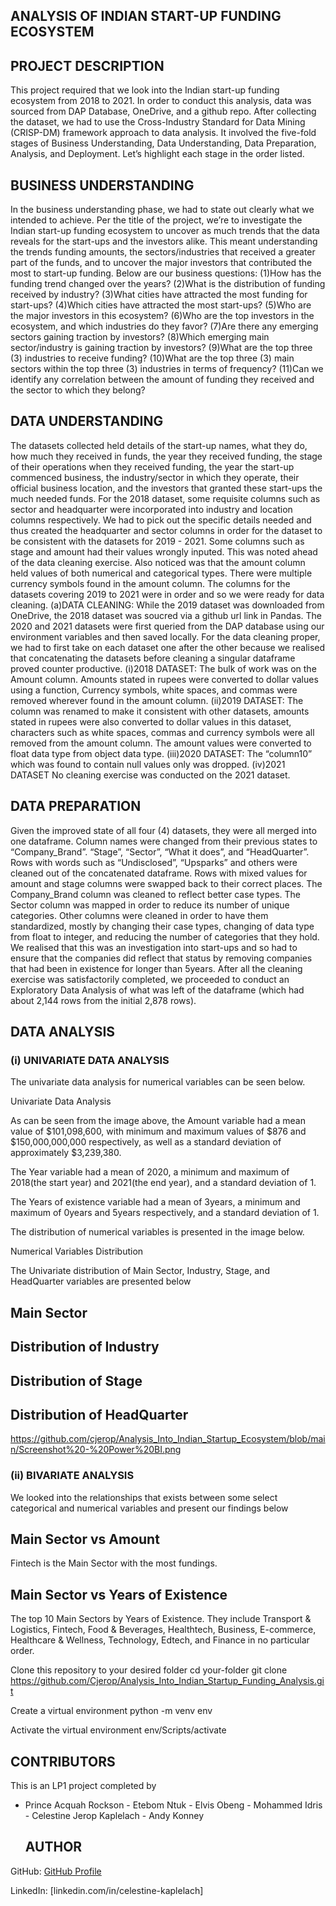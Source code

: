 ## ANALYSIS OF INDIAN START-UP FUNDING ECOSYSTEM
## PROJECT DESCRIPTION
This project required that we look into the Indian start-up funding ecosystem from 2018 to 2021. In order to conduct this analysis, data was sourced from DAP Database, OneDrive, and a github repo. After collecting the dataset, we had to use the Cross-Industry Standard for Data Mining (CRISP-DM) framework approach to data analysis. It involved the five-fold stages of Business Understanding, Data Understanding, Data Preparation, Analysis, and Deployment. Let’s highlight each stage in the order listed.

## BUSINESS UNDERSTANDING
In the business understanding phase, we had to state out clearly what we intended to achieve. Per the title of the project, we’re to investigate the Indian start-up funding ecosystem to uncover as much trends that the data reveals for the start-ups and the investors alike. This meant understanding the trends funding amounts, the sectors/industries that received a greater part of the funds, and to uncover the major investors that contributed the most to start-up funding. Below are our business questions: (1)How has the funding trend changed over the years? (2)What is the distribution of funding received by industry? (3)What cities have attracted the most funding for start-ups? (4)Which cities have attracted the most start-ups? (5)Who are the major investors in this ecosystem? (6)Who are the top investors in the ecosystem, and which industries do they favor? (7)Are there any emerging sectors gaining traction by investors? (8)Which emerging main sector/industry is gaining traction by investors? (9)What are the top three (3) industries to receive funding? (10)What are the top three (3) main sectors within the top three (3) industries in terms of frequency? (11)Can we identify any correlation between the amount of funding they received and the sector to which they belong?

## DATA UNDERSTANDING
The datasets collected held details of the start-up names, what they do, how much they received in funds, the year they received funding, the stage of their operations when they received funding, the year the start-up commenced business, the industry/sector in which they operate, their official business location, and the investors that granted these start-ups the much needed funds. For the 2018 dataset, some requisite columns such as sector and headquarter were incorporated into industry and location columns respectively. We had to pick out the specific details needed and thus created the headquarter and sector columns in order for the dataset to be consistent with the datasets for 2019 - 2021. Some columns such as stage and amount had their values wrongly inputed. This was noted ahead of the data cleaning exercise. Also noticed was that the amount column held values of both numerical and categorical types. There were multiple currency symbols found in the amount column. The columns for the datasets covering 2019 to 2021 were in order and so we were ready for data cleaning. (a)DATA CLEANING: While the 2019 dataset was downloaded from OneDrive, the 2018 dataset was soucred via a github url link in Pandas. The 2020 and 2021 datasets were first queried from the DAP database using our environment variables and then saved locally. For the data cleaning proper, we had to first take on each dataset one after the other because we realised that concatenating the datasets before cleaning a singular dataframe proved counter productive. (i)2018 DATASET: The bulk of work was on the Amount column. Amounts stated in rupees were converted to dollar values using a function, Currency symbols, white spaces, and commas were removed wherever found in the amount column. (ii)2019 DATASET: The column was renamed to make it consistent with other datasets, amounts stated in rupees were also converted to dollar values in this dataset, characters such as white spaces, commas and currency symbols were all removed from the amount column. The amount values were converted to float data type from object data type. (iii)2020 DATASET: The “column10” which was found to contain null values only was dropped. (iv)2021 DATASET No cleaning exercise was conducted on the 2021 dataset.

## DATA PREPARATION
Given the improved state of all four (4) datasets, they were all merged into one dataframe. Column names were changed from their previous states to “Company_Brand”. “Stage”, “Sector”, “What it does”, and “HeadQuarter”. Rows with words such as “Undisclosed”, “Upsparks” and others were cleaned out of the concatenated dataframe. Rows with mixed values for amount and stage columns were swapped back to their correct places. The Company_Brand column was cleaned to reflect better case types. The Sector column was mapped in order to reduce its number of unique categories. Other columns were cleaned in order to have them standardized, mostly by changing their case types, changing of data type from float to integer, and reducing the number of categories that they hold. We realised that this was an investigation into start-ups and so had to ensure that the companies did reflect that status by removing companies that had been in existence for longer than 5years. After all the cleaning exercise was satisfactorily completed, we proceeded to conduct an Exploratory Data Analysis of what was left of the dataframe (which had about 2,144 rows from the initial 2,878 rows).

## DATA ANALYSIS
### (i) UNIVARIATE DATA ANALYSIS
The univariate data analysis for numerical variables can be seen below.

Univariate Data Analysis

As can be seen from the image above, the Amount variable had a mean value of $101,098,600, with minimum and maximum values of $876 and $150,000,000,000 respectively, as well as a standard deviation of approximately $3,239,380.

The Year variable had a mean of 2020, a minimum and maximum of 2018(the start year) and 2021(the end year), and a standard deviation of 1.

The Years of existence variable had a mean of 3years, a minimum and maximum of 0years and 5years respectively, and a standard deviation of 1.

The distribution of numerical variables is presented in the image below.

Numerical Variables Distribution

The Univariate distribution of Main Sector, Industry, Stage, and HeadQuarter variables are presented below

## Main Sector

## Distribution of Industry

## Distribution of Stage

## Distribution of HeadQuarter

https://github.com/cjerop/Analysis_Into_Indian_Startup_Ecosystem/blob/main/Screenshot%20-%20Power%20BI.png

### (ii) BIVARIATE ANALYSIS
We looked into the relationships that exists between some select categorical and numerical variables and present our findings below

## Main Sector vs Amount

Fintech is the Main Sector with the most fundings.

## Main Sector vs Years of Existence

The top 10 Main Sectors by Years of Existence. They include Transport & Logistics, Fintech, Food & Beverages, Healthtech, Business, E-commerce, Healthcare & Wellness, Technology, Edtech, and Finance in no particular order.

Clone this repository to your desired folder
cd your-folder
git clone https://github.com/Cjerop/Analysis_Into_Indian_Startup_Funding_Analysis.git

Create a virtual environment
python -m venv env

Activate the virtual environment
env/Scripts/activate

## CONTRIBUTORS
This is an LP1 project completed by
- Prince Acquah Rockson - Etebom Ntuk - Elvis Obeng - Mohammed Idris - Celestine Jerop Kaplelach - Andy Konney
  

  ## AUTHOR
GitHub: [GitHub Profile](https://github.com/cjerop)

LinkedIn: [linkedin.com/in/celestine-kaplelach]



  
